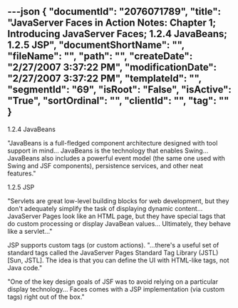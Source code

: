 ---json
{
  "documentId": "2076071789",
  "title": "JavaServer Faces in Action Notes: Chapter 1; Introducing JavaServer Faces; 1.2.4 JavaBeans; 1.2.5 JSP",
  "documentShortName": "",
  "fileName": "",
  "path": "",
  "createDate": "2/27/2007 3:37:22 PM",
  "modificationDate": "2/27/2007 3:37:22 PM",
  "templateId": "",
  "segmentId": "69",
  "isRoot": "False",
  "isActive": "True",
  "sortOrdinal": "",
  "clientId": "",
  "tag": ""
}
---

1.2.4 JavaBeans

&quot;JavaBeans is a full-fledged component architecture designed with tool support in mind... JavaBeans is the technology that enables Swing... JavaBeans also includes a powerful event model (the same one used with Swing and JSF components), persistence services, and other neat features.&quot;

1.2.5 JSP

&quot;Servlets are great low-level building blocks for web development, but they don't adequately simplify the task of displaying dynamic content... JavaServer Pages look like an HTML page, but they have special tags that do custom processing or display JavaBean values... Ultimately, they behave like a servlet...&quot;

JSP supports custom tags (or custom actions). &quot;...there's a useful set of standard tags called the JavaServer Pages Standard Tag Library (JSTL) [Sun, JSTL]. The idea is that you can define the UI with HTML-like tags, not Java code.&quot;

&quot;One of the key design goals of JSF was to avoid relying on a particular display technology... Faces comes with a JSP implementation (via custom tags) right out of the box.&quot;

